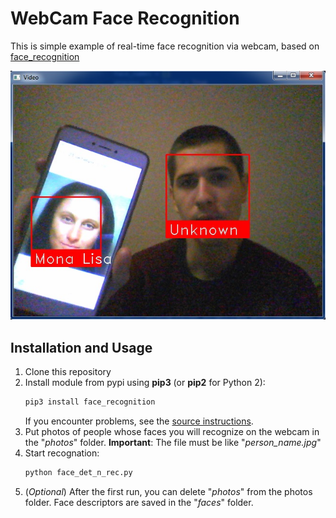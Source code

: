 # WebCam Face Recognition

This is simple example of real-time face recognition via webcam, based on [face_recognition](https://github.com/ageitgey/face_recognition)

![Example](example.jpg)

## Installation and Usage
1. Clone this repository
2. Install module from pypi using **pip3** (or **pip2** for Python 2):
   ```bash
   pip3 install face_recognition
   ```
   If you encounter problems, see the [source instructions](https://github.com/ageitgey/face_recognition#installation).
3. Put photos of people whose faces you will recognize on the webcam in the "*photos*" folder. **Important**: The file must be like "*person_name.jpg*"
4. Start recognation:
    ```bash
    python face_det_n_rec.py
    ```
5. (*Optional*) After the first run, you can delete "*photos*" from the photos folder. Face descriptors are saved in the "*faces*" folder.
